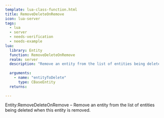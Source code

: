 ```yaml
---
template: lua-class-function.html
title: RemoveDeleteOnRemove
icon: lua-server
tags:
  - lua
  - server
  - needs-verification
  - needs-example
lua:
  library: Entity
  function: RemoveDeleteOnRemove
  realm: server
  description: "Remove an entity from the list of entities being deleted when this entity is removed."
  
  arguments:
    - name: "entityToDelete"
      type: CBaseEntity
  returns:
    
---
```


<div class="lua__search__keywords">
Entity:RemoveDeleteOnRemove &#x2013; Remove an entity from the list of entities being deleted when this entity is removed.
</div>
